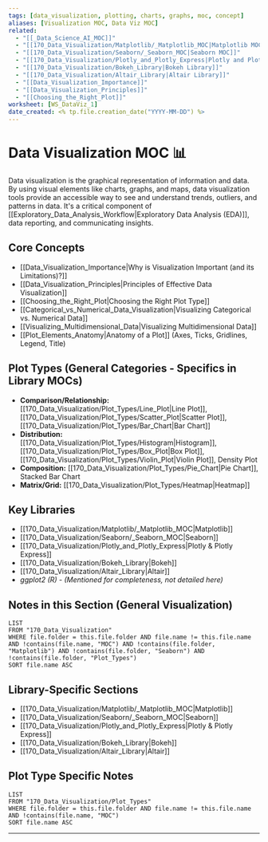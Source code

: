 ```yaml
---
tags: [data_visualization, plotting, charts, graphs, moc, concept]
aliases: [Visualization MOC, Data Viz MOC]
related:
  - "[[_Data_Science_AI_MOC]]"
  - "[[170_Data_Visualization/Matplotlib/_Matplotlib_MOC|Matplotlib MOC]]"
  - "[[170_Data_Visualization/Seaborn/_Seaborn_MOC|Seaborn MOC]]"
  - "[[170_Data_Visualization/Plotly_and_Plotly_Express|Plotly and Plotly Express]]"
  - "[[170_Data_Visualization/Bokeh_Library|Bokeh Library]]"
  - "[[170_Data_Visualization/Altair_Library|Altair Library]]"
  - "[[Data_Visualization_Importance]]"
  - "[[Data_Visualization_Principles]]"
  - "[[Choosing_the_Right_Plot]]"
worksheet: [WS_DataViz_1]
date_created: <% tp.file.creation_date("YYYY-MM-DD") %>
---
```

# Data Visualization MOC 📊

Data visualization is the graphical representation of information and data. By using visual elements like charts, graphs, and maps, data visualization tools provide an accessible way to see and understand trends, outliers, and patterns in data. It's a critical component of [[Exploratory_Data_Analysis_Workflow|Exploratory Data Analysis (EDA)]], data reporting, and communicating insights.

## Core Concepts
-   [[Data_Visualization_Importance|Why is Visualization Important (and its Limitations)?]]
-   [[Data_Visualization_Principles|Principles of Effective Data Visualization]]
-   [[Choosing_the_Right_Plot|Choosing the Right Plot Type]]
-   [[Categorical_vs_Numerical_Data_Visualization|Visualizing Categorical vs. Numerical Data]]
-   [[Visualizing_Multidimensional_Data|Visualizing Multidimensional Data]]
-   [[Plot_Elements_Anatomy|Anatomy of a Plot]] (Axes, Ticks, Gridlines, Legend, Title)

## Plot Types (General Categories - Specifics in Library MOCs)
-   **Comparison/Relationship:** [[170_Data_Visualization/Plot_Types/Line_Plot|Line Plot]], [[170_Data_Visualization/Plot_Types/Scatter_Plot|Scatter Plot]], [[170_Data_Visualization/Plot_Types/Bar_Chart|Bar Chart]]
-   **Distribution:** [[170_Data_Visualization/Plot_Types/Histogram|Histogram]], [[170_Data_Visualization/Plot_Types/Box_Plot|Box Plot]], [[170_Data_Visualization/Plot_Types/Violin_Plot|Violin Plot]], Density Plot
-   **Composition:** [[170_Data_Visualization/Plot_Types/Pie_Chart|Pie Chart]], Stacked Bar Chart
-   **Matrix/Grid:** [[170_Data_Visualization/Plot_Types/Heatmap|Heatmap]]

## Key Libraries
-   [[170_Data_Visualization/Matplotlib/_Matplotlib_MOC|Matplotlib]]
-   [[170_Data_Visualization/Seaborn/_Seaborn_MOC|Seaborn]]
-   [[170_Data_Visualization/Plotly_and_Plotly_Express|Plotly & Plotly Express]]
-   [[170_Data_Visualization/Bokeh_Library|Bokeh]]
-   [[170_Data_Visualization/Altair_Library|Altair]]
-   *ggplot2 (R) - (Mentioned for completeness, not detailed here)*

## Notes in this Section (General Visualization)
```dataview
LIST
FROM "170_Data_Visualization"
WHERE file.folder = this.file.folder AND file.name != this.file.name AND !contains(file.name, "MOC") AND !contains(file.folder, "Matplotlib") AND !contains(file.folder, "Seaborn") AND !contains(file.folder, "Plot_Types")
SORT file.name ASC
```

## Library-Specific Sections
-   [[170_Data_Visualization/Matplotlib/_Matplotlib_MOC|Matplotlib]]
-   [[170_Data_Visualization/Seaborn/_Seaborn_MOC|Seaborn]]
-   [[170_Data_Visualization/Plotly_and_Plotly_Express|Plotly & Plotly Express]]
-   [[170_Data_Visualization/Bokeh_Library|Bokeh]]
-   [[170_Data_Visualization/Altair_Library|Altair]]

## Plot Type Specific Notes
```dataview
LIST
FROM "170_Data_Visualization/Plot_Types"
WHERE file.folder = this.file.folder AND file.name != this.file.name AND !contains(file.name, "MOC")
SORT file.name ASC
```
---